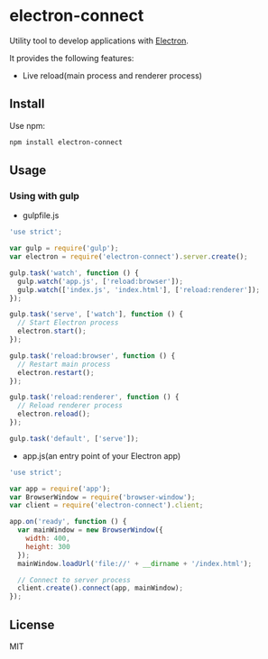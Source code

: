 # electron-connect
Utility tool to develop applications with [Electron](http://electron.atom.io/).

It provides the following features:

* Live reload(main process and renderer process)

## Install
Use npm:

```bash
npm install electron-connect
```

## Usage

### Using with gulp

* gulpfile.js

```js
'use strict';

var gulp = require('gulp');
var electron = require('electron-connect').server.create();

gulp.task('watch', function () {
  gulp.watch('app.js', ['reload:browser']);
  gulp.watch(['index.js', 'index.html'], ['reload:renderer']);
});

gulp.task('serve', ['watch'], function () {
  // Start Electron process
  electron.start();
});

gulp.task('reload:browser', function () {
  // Restart main process
  electron.restart();
});

gulp.task('reload:renderer', function () {
  // Reload renderer process
  electron.reload();
});

gulp.task('default', ['serve']);
```

* app.js(an entry point of your Electron app)

```js
'use strict';

var app = require('app');
var BrowserWindow = require('browser-window');
var client = require('electron-connect').client;

app.on('ready', function () {
  var mainWindow = new BrowserWindow({
    width: 400,
    height: 300
  });
  mainWindow.loadUrl('file://' + __dirname + '/index.html');

  // Connect to server process
  client.create().connect(app, mainWindow);
});
```

## License
MIT
